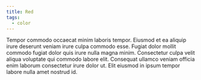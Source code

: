 ```yaml
---
title: Red
tags:
  - color
---
```

Tempor commodo occaecat minim laboris tempor. Eiusmod et ea aliquip irure deserunt veniam irure culpa commodo esse. Fugiat dolor mollit commodo fugiat dolor quis irure nulla magna minim. Consectetur culpa velit aliqua voluptate qui commodo labore elit. Consequat ullamco veniam officia enim laborum consectetur irure dolor ut. Elit eiusmod in ipsum tempor labore nulla amet nostrud id.

